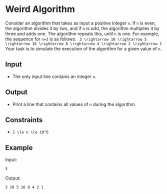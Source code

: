 # Weird Algorithm 

Consider an algorithm that takes as input a positive integer ```n```. If ```n``` is even, the algorithm divides it by two, and if ```n``` is odd, the algorithm multiplies it by three and adds one. The algorithm repeats this, until ```n``` is one. For example, the sequence for ```n=3``` is as follows:
``` 3 \rightarrow 10 \rightarrow 5 \rightarrow 16 \rightarrow 8 \rightarrow 4 \rightarrow 2 \rightarrow 1```
Your task is to simulate the execution of the algorithm for a given value of ```n```.
## Input
- The only input line contains an integer ```n```.
## Output
- Print a line that contains all values of ```n``` during the algorithm.
## Constraints

- ```1 \le n \le 10^6```

## Example
Input:
```
3
```

Output:
```
3 10 5 16 8 4 2 1
```
